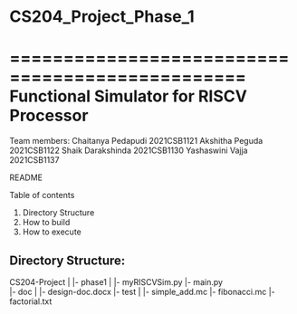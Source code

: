 # CS204_Project_Phase_1

================================================
Functional Simulator for RISCV Processor
================================================

Team members:
Chaitanya Pedapudi  2021CSB1121
Akshitha Peguda     2021CSB1122
Shaik Darakshinda   2021CSB1130
Yashaswini Vajja    2021CSB1137

README

Table of contents
1. Directory Structure
2. How to build
3. How to execute


Directory Structure:
--------------------
CS204-Project
  |
  |- phase1
      |
      |- myRISCVSim.py
      |- main.py      
  |- doc
      |
      |- design-doc.docx
  |- test
      |
      |- simple_add.mc
      |- fibonacci.mc
      |- factorial.txt
